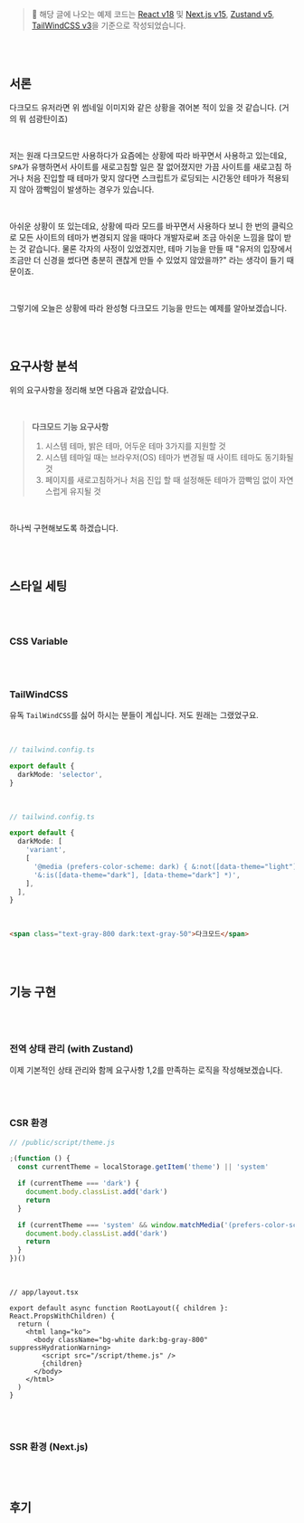 > &#128680; 해당 글에 나오는 예제 코드는 [React v18](https://18.react.dev/) 및 [Next.js v15](https://nextjs.org/docs), [Zustand v5](https://zustand-demo.pmnd.rs/), [TailWindCSS v3](https://tailwindcss.com/docs/installation)을 기준으로 작성되었습니다.

<br />
<br />

## 서론

다크모드 유저라면 위 썸네일 이미지와 같은 상황을 겪어본 적이 있을 것 같습니다. (거의 뭐 섬광탄이죠)

<br />

저는 원래 다크모드만 사용하다가 요즘에는 상황에 따라 바꾸면서 사용하고 있는데요, `SPA`가 유행하면서 사이트를 새로고침할 일은 잘 없어졌지만 가끔 사이트를 새로고침 하거나 처음 진입할 때 테마가 맞지 않다면 스크립트가 로딩되는 시간동안 테마가 적용되지 않아 깜빡임이 발생하는 경우가 있습니다.

<br />

아쉬운 상황이 또 있는데요, 상황에 따라 모드를 바꾸면서 사용하다 보니 한 번의 클릭으로 모든 사이트의 테마가 변경되지 않을 때마다 개발자로써 조금 아쉬운 느낌을 많이 받는 것 같습니다. 물론 각자의 사정이 있었겠지만, 테마 기능을 만들 때 "유저의 입장에서 조금만 더 신경을 썼다면 충분히 괜찮게 만들 수 있었지 않았을까?" 라는 생각이 들기 때문이죠.

<br />

그렇기에 오늘은 상황에 따라 완성형 다크모드 기능을 만드는 예제를 알아보겠습니다.

<br />
<br />

## 요구사항 분석

위의 요구사항을 정리해 보면 다음과 같았습니다.

<br />

> **다크모드 기능 요구사항**
>
> 1. 시스템 테마, 밝은 테마, 어두운 테마 3가지를 지원할 것
> 2. 시스템 테마일 때는 브라우저(OS) 테마가 변경될 때 사이트 테마도 동기화될 것
> 3. 페이지를 새로고침하거나 처음 진입 할 때 설정해둔 테마가 깜빡임 없이 자연스럽게 유지될 것

<br />

하나씩 구현해보도록 하겠습니다.

<br />
<br />

## 스타일 세팅

<br />
<br />

### CSS Variable

<br />
<br />

### TailWindCSS

유독 `TailWindCSS`를 싫어 하시는 분들이 계십니다. 저도 원래는 그랬었구요.

<br />

```ts
// tailwind.config.ts

export default {
  darkMode: 'selector',
}
```

<br />

```ts
// tailwind.config.ts

export default {
  darkMode: [
    'variant',
    [
      '@media (prefers-color-scheme: dark) { &:not([data-theme="light"], [data-theme="light"] *) }',
      '&:is([data-theme="dark"], [data-theme="dark"] *)',
    ],
  ],
}
```

<br />

```html
<span class="text-gray-800 dark:text-gray-50">다크모드</span>
```

<br />
<br />

## 기능 구현

<br />
<br />

### 전역 상태 관리 (with Zustand)

이제 기본적인 상태 관리와 함께 요구사항 1,2를 만족하는 로직을 작성해보겠습니다.

<br />
<br />

### CSR 환경

```js
// /public/script/theme.js

;(function () {
  const currentTheme = localStorage.getItem('theme') || 'system'

  if (currentTheme === 'dark') {
    document.body.classList.add('dark')
    return
  }

  if (currentTheme === 'system' && window.matchMedia('(prefers-color-scheme: dark)').matches) {
    document.body.classList.add('dark')
    return
  }
})()
```

<br />

```tsx
// app/layout.tsx

export default async function RootLayout({ children }: React.PropsWithChildren) {
  return (
    <html lang="ko">
      <body className="bg-white dark:bg-gray-800" suppressHydrationWarning>
        <script src="/script/theme.js" />
        {children}
      </body>
    </html>
  )
}
```

<br />
<br />

### SSR 환경 (Next.js)

<br />
<br />

## 후기
